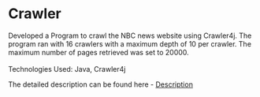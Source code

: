 # Crawler

Developed a Program to crawl the NBC news website using Crawler4j. The program ran with 16 crawlers with a maximum depth of 10 per crawler. The maximum number of pages retrieved was set to 20000. 
<br><br>Technologies Used: Java, Crawler4j

The detailed description can be found here - [Description](https://github.com/parthvaghani1995/Information-Retrieval-and-Web-Search-Engines/blob/master/Crawler/cs572_hw2_crawler.pdf)
